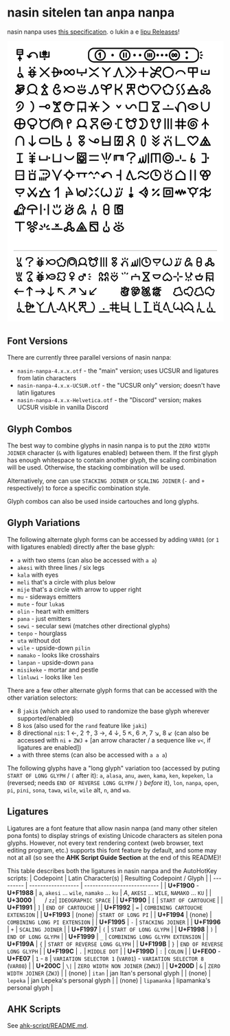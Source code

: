 # nasin sitelen tan anpa nanpa

nasin nanpa uses [this specification](https://www.kreativekorp.com/ucsur/charts/sitelen.html).
o lukin a e [lipu Releases](https://github.com/ETBCOR/nasin-nanpa/releases)!

![nasin nanpa 4.0.1](/renders/nasin-nanpa-4.0.0.png)

## Font Versions
There are currently three parallel versions of nasin nanpa:
- `nasin-nanpa-4.x.x.otf` - the "main" version; uses UCSUR and ligatures from latin characters
- `nasin-nanpa-4.x.x-UCSUR.otf` - the "UCSUR only" version; doesn't have latin ligatures
- `nasin-nanpa-4.x.x-Helvetica.otf` - the "Discord" version; makes UCSUR visible in vanilla Discord

## Glyph Combos
The best way to combine glyphs in nasin nanpa is to put the `ZERO WIDTH JOINER` character (`&` with ligatures enabled) between them. If the first glyph has enough whitespace to contain another glyph, the scaling combination will be used. Otherwise, the stacking combination will be used.

Alternatively, one can use `STACKING JOINER` or `SCALING JOINER` (`-` and `+` respectively) to force a specific combination style.

Glyph combos can also be used inside cartouches and long glyphs.

## Glyph Variations
The following alternate glyph forms can be accessed by adding `VAR01` (or `1` with ligatures enabled) directly after the base glyph:
- `a` with two stems (can also be accessed with `a a`)
- `akesi` with three lines / six legs
- `kala` with eyes
- `meli` that's a circle with plus below
- `mije` that's a circle with arrow to upper right
- `mu` - sideways emitters
- `mute` - four `luka`s
- `olin` - heart with emitters
- `pana` - just emitters
- `sewi` - secular sewi (matches other directional glyphs)
- `tenpo` - hourglass
- `uta` without dot
- `wile` - upside-down `pilin`
- `namako` - looks like crosshairs
- `lanpan` - upside-down `pana`
- `misikeke` - mortar and pestle
- `linluwi` - looks like `len`

There are a few other alternate glyph forms that can be accessed with the other variation selectors:
- 8 `jaki`s (which are also used to randomize the base glyph wherever supported/enabled)
- 8 `ko`s (also used for the `rand` feature like `jaki`)
- 8 directional `ni`s: 1 ←, 2 ↑, 3 →, 4 ↓, 5 ↖, 6 ↗, 7 ↘, 8 ↙ (can also be accessed with `ni` + `ZWJ` + [an arrow character / a sequence like `v<`, if ligatures are enabled])
- `a` with three stems (can also be accessed with `a a a`)

The following glyphs have a "long glyph" variation too (accessed by puting `START OF LONG GLYPH` / `(` after it): `a`, `alasa`, `anu`, `awen`, `kama`, `ken`, `kepeken`, `la` (reversed; needs `END OF REVERSE LONG GLYPH` / `}` *before* it), `lon`, `nanpa`, `open`, `pi`, `pini`, `sona`, `tawa`, `wile`, `wile` alt, `n`, and `wa`.

## Ligatures
Ligatures are a font feature that allow nasin nanpa (and many other sitelen pona fonts) to display strings of existing Unicode characters as sitelen pona glyphs. However, not every text rendering context (web browser, text editing program, etc.) supports this font feature by default, and some may not at all (so see the **AHK Script Guide Section** at the end of this README)!

This table describes both the ligatures in nasin nanpa and the AutoHotKey scripts:
| Codepoint | Latin Character(s) | Resulting Codepoint / Glyph |
| --------- | ------------------ | --------------------------- |
| **U+F1900** -<br>**U+F1988** | `a`, `akesi` ... `wile`, `namako` ... `ku` | _A_, `AKESI` ... `WILE`, `NAMAKO` ... `KU` |
| **U+3000** | `  ` / `zz`| `IDEOGRAPHIC SPACE` |
| **U+F1990** | `[` | `START OF CARTOUCHE` |
| **U+F1991** | `]` | `END OF CARTOUCHE` |
| **U+F1992** | `=` | `COMBINING CARTOUCHE EXTENSION` |
| **U+F1993** | (none) | `START OF LONG PI` |
| **U+F1994** | (none) | `COMBINING LONG PI EXTENSION` |
| **U+F1995** | `-` | `STACKING JOINER` |
| **U+F1996** | `+` | `SCALING JOINER` |
| **U+F1997** | `(` | `START OF LONG GLYPH` |
| **U+F1998** | `)` | `END OF LONG GLYPH` |
| **U+F1999** | `_` | `COMBINING LONG GLYPH EXTENSION` |
| **U+F199A** | `{` | `START OF REVERSE LONG GLYPH` |
| **U+F199B** | `}` | `END OF REVERSE LONG GLYPH` |
| **U+F199C** | `.` | `MIDDLE DOT` |
| **U+F199D** | `:` | `COLON` |
| **U+FE00** -<br>**U+FE07** | `1` - `8` | `VARIATION SELECTOR 1` (`VAR01`) - `VARIATION SELECTOR 8` (`VAR08`) |
| **U+200C** | `\|` | `ZERO WIDTH NON JOINER` (`ZWNJ`) |
| **U+200D** | `&` | `ZERO WIDTH JOINER` (`ZWJ`) |
| (none) | `itan` | jan Itan's personal glyph |
| (none) | `lepeka` | jan Lepeka's personal glyph |
| (none) | `lipamanka` | lipamanka's personal glyph |

## AHK Scripts
See [ahk-script/README.md](https://github.com/ETBCOR/nasin-nanpa/tree/main/ahk-script#readme).
